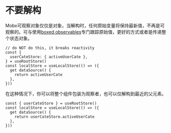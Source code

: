 # 不要解构

Mobx可观察对象仅仅是对象，当解构时，任何原始变量将保持最新值，不再是可观察的。可与使用[boxed observables](https://mobx.js.org/refguide/boxed.html)专门跟踪原始值，更好的方式或者是传递整个状态对象。

```react
// do NOT do this, it breaks reactivity
const {
  userCateStore: { activeUserCate },
} = useRootStore()
const localStore = useLocalStore(() => ({
  get dataSource() {
    return activeUserCate
  },
}))
```

在这种情况下，你可以将整个组件包装为观察者，也可以仅解构到最近的父元素。

```react
const { userCateStore } = useRootStore()
const localStore = useLocalStore(() => ({
  get dataSource() {
    return userCateStore.activeUserCate
  },
}))
```

